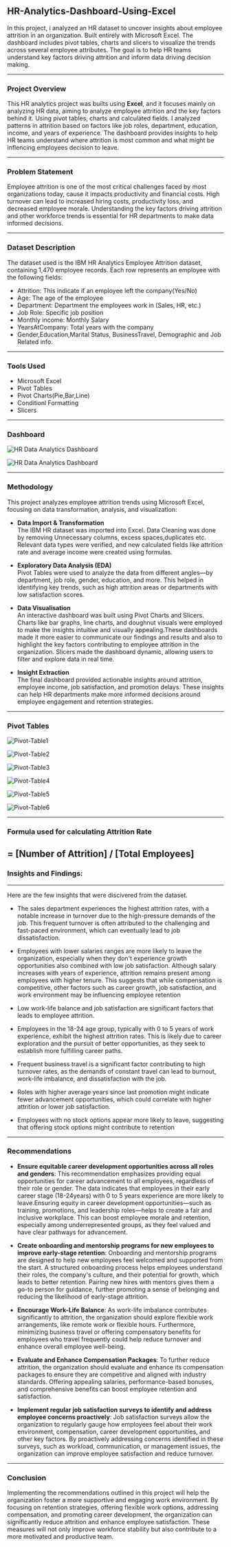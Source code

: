 ## HR-Analytics-Dashboard-Using-Excel
In this project, i analyzed an HR dataset to uncover insights about employee attrition in an organization. Built entirely with Microsoft Excel. The dashboard includes pivot tables, charts and slicers to visualize the trends across several employee attributes. The goal is to help HR teams understand key factors driving attrition and inform data driving decision making.

---
### Project Overview
This HR analytics project was builts using **Excel**, and it focuses mainly on analyzing HR data, aiming to analyze employee attrition and the key factors behind it. Using pivot tables, charts and calculated fields. I analyzed patterns in attrition based on factors like job roles, department, education, income, and years of experience. The dashboard provides insights to help HR teams understand where attrition is most common and what might be inflencing employees decision to leave.

---
### Problem Statement
Employee attrition is one of the most critical challenges faced by most organizations today, cause it impacts productivity and financial costs. High turnover can lead to increased hiring costs, productivity loss, and decreased employee morale. Understanding the key factors driving attrition and other workforce trends is essential for HR departments to make data informed decisions.


---
### **Dataset Description**
The dataset used is the IBM HR Analytics Employee Attrition dataset, containing 1,470 employee records. Each row represents an employee with the following fields:
- Attrition: This indicate if an employee left the company(Yes/No)
- Age: The age of the employee
- Department: Department the employees work in (Sales, HR, etc.)
- Job Role: Specific job position
- Monthly income: Monthly Salary
- YearsAtCompany:	Total years with the company
- Gender,Education,Marital Status, BusinessTravel, Demographic and Job Related info.
---
  ### Tools Used
- Microsoft Excel
- Pivot Tables
- Pivot Charts(Pie,Bar,Line)
- Conditionl Formatting
- Slicers
---
  ### Dashboard
  ![HR Data Analytics Dashboard](Dashboards/HR-Data-Analytics-Dashboard1.png)


  ![HR Data Analytics Dashboard](Dashboards/HR-Data-Analytics-Dashboard2.png)

---
  ### Methodology
  This project analyzes employee attrition trends using Microsoft Excel, focusing on data transformation, analysis, and visualization:

 - **Data Import & Transformation**  
   The IBM HR dataset was imported into Excel. Data Cleaning was done by removing Unnecessary columns, excess spaces,duplicates etc. Relevant data types were verified, and new calculated fields like attrition rate and average income were created using formulas.

- **Exploratory Data Analysis (EDA)**  
   Pivot Tables were used to analyze the data from different angles—by department, job role, gender, education, and more. This helped in identifying key trends, such as high attrition areas or departments with low satisfaction scores.

- **Data Visualisation**  
   An interactive dashboard was built using Pivot Charts and Slicers. Charts like bar graphs, line charts, and doughnut visuals were employed to make the insights intuitive and visually appealing.These dashboards made it more easier to communicate our findings and results and also to highlight the key factors contributing to employee attrition in the organization. Slicers made the dashboard dynamic, allowing users to filter and explore data in real time.

- **Insight Extraction**  
   The final dashboard provided actionable insights around attrition, employee income, job satisfaction, and promotion delays. These insights can help HR departments make more informed decisions around employee engagement and retention strategies.

---
### Pivot Tables
![Pivot-Table1](Pivot-Table/Pivot-Table1.png)

![Pivot-Table2](Pivot-Table/Pivot-Table2.png)

![Pivot-Table3](Pivot-Table/Pivot-Table3.png)

![Pivot-Table4](Pivot-Table/Pivot-Table4.png)

![Pivot-Table5](Pivot-Table/Pivot-Table5.png)

![Pivot-Table6](Pivot-Table/Pivot-Table6.png)

---
### Formula used for calculating Attrition Rate
= [Number of Attrition] / [Total Employees]
---
### Insights and Findings:
---
Here are the few insights that were discivered from the dataset.
- The sales department experiences the highest attrition rates, with a notable increase in turnover due to the high-pressure demands of the job. This frequent turnover is often attributed to the challenging and fast-paced environment, which can eventually lead to job dissatisfaction.
  
- Employees with lower salaries ranges are more likely to leave the organization, especially when they don't experience growth opportunities also combined with low job satisfaction. Although salary increases with years of experience, attrition remains present among employees with higher tenure. This suggests that while compensation is competitive, other factors such as career growth, job satisfaction, and work environment may be influencing employee retention
  
- Low work-life balance and job satisfaction are significant factors that leads to employee attrition.
  
- Employees in the 18-24 age group, typically with 0 to 5 years of work experience, exhibit the highest attrition rates. This is likely due to career exploration and the pursuit of better opportunities, as they seek to establish more fulfilling career paths.
  
- Frequent business travel is a significant factor contributing to high turnover rates, as the demands of constant travel can lead to burnout, work-life imbalance, and dissatisfaction with the job.
  
- Roles with higher average years since last promotion might indicate fewer advancement opportunities, which could correlate with higher attrition or lower job satisfaction.

- Employees with no stock options appear more likely to leave, suggesting that offering stock options might contribute to retention
---
### Recommendations
- **Ensure equitable career development opportunities across all roles and genders**:
This recommendation emphasizes providing equal opportunities for career advancement to all employees, regardless of their role or gender. The data indicates that employees in their early career stage (18-24years) with 0 to 5 years experience are more likely to leave.Ensuring equity in career development opportunities—such as training, promotions, and leadership roles—helps to create a fair and inclusive workplace. This can boost employee morale and retention, especially among underrepresented groups, as they feel valued and have clear pathways for advancement.

- **Create onboarding and mentorship programs for new employees to improve early-stage retention**:
Onboarding and mentorship programs are designed to help new employees feel welcomed and supported from the start. A structured onboarding process helps employees understand their roles, the company's culture, and their potential for growth, which leads to better retention. Pairing new hires with mentors gives them a go-to person for guidance, further promoting a sense of belonging and reducing the likelihood of early-stage attrition.

- **Encourage Work-Life Balance**:
  As work-life imbalance contributes significantly to attrition, the organization should explore flexible work arrangements, like remote work or flexible hours. Furthermore, minimizing business travel or offering compensatory benefits for employees who travel frequently could help reduce turnover and enhance overall employee well-being.

- **Evaluate and Enhance Compensation Packages**: To further reduce attrition, the organization should evaluate and enhance its compensation packages to ensure they are competitive and aligned with industry standards. Offering appealing salaries, performance-based bonuses, and comprehensive benefits can boost employee retention and satisfaction.

- **Implement regular job satisfaction surveys to identify and address employee concerns proactively**:
Job satisfaction surveys allow the organization to regularly gauge how employees feel about their work environment, compensation, career development opportunities, and other key factors. By proactively addressing concerns identified in these surveys, such as workload, communication, or management issues, the organization can improve employee satisfaction and reduce turnover.
---

### Conclusion  
Implementing the recommendations outlined in this project will help the organization foster a more supportive and engaging work environment. By focusing on retention strategies, offering flexible work options, addressing compensation, and promoting career development, the organization can significantly reduce attrition and enhance employee satisfaction. These measures will not only improve workforce stability but also contribute to a more motivated and productive team.
 

